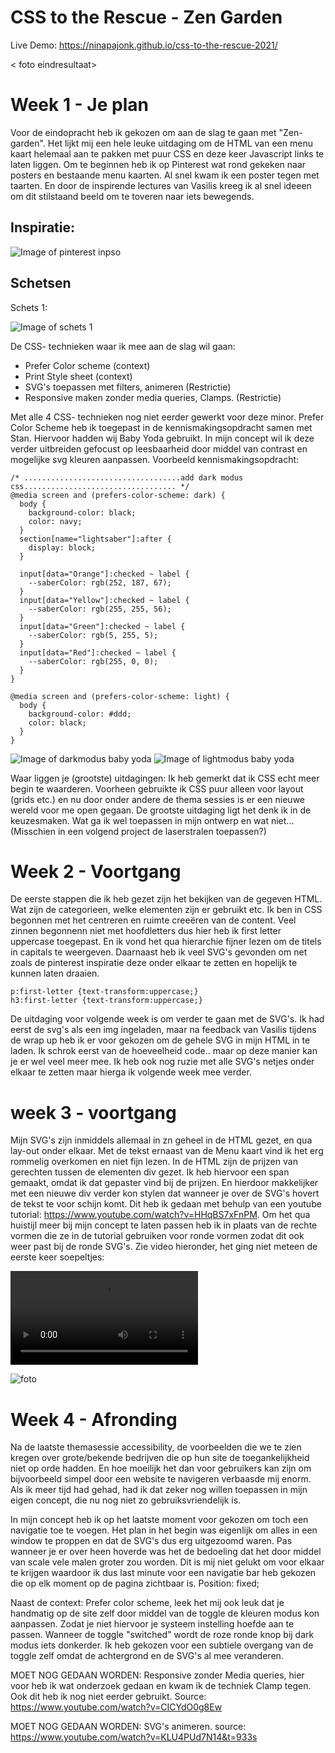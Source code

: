 # CSS to the Rescue - Zen Garden
Live Demo:  https://ninapajonk.github.io/css-to-the-rescue-2021/

< foto eindresultaat>

# Week 1 - Je plan

Voor de eindopracht heb ik gekozen om aan de slag te gaan met "Zen-garden". Het lijkt mij een hele leuke uitdaging om de HTML van een menu kaart helemaal aan te pakken met puur CSS en deze keer Javascript links te laten liggen. 
Om te beginnen heb ik op Pinterest wat rond gekeken naar posters en bestaande menu kaarten. Al snel kwam ik een poster tegen met taarten. En door de inspirende lectures van Vasilis kreeg ik al snel ideeen  om dit stilstaand beeld om te toveren naar iets bewegends. 
## Inspiratie:

![Image of pinterest inpso](https://github.com/NinaPajonk/css-to-the-rescue-2021/blob/zen_garden/images/360%20Degrees%20Of%20Cake.jpg)

## Schetsen
Schets 1:

![Image of schets 1](https://github.com/NinaPajonk/css-to-the-rescue-2021/blob/zen_garden/images/schets1.JPG)

De CSS- technieken waar ik mee aan de slag wil gaan:
- Prefer Color scheme (context)
- Print Style sheet (context) 
- SVG's toepassen met filters, animeren (Restrictie)
- Responsive maken zonder media queries, Clamps. (Restrictie)

Met alle 4 CSS- technieken nog niet eerder gewerkt voor deze minor. Prefer Color Scheme heb ik toegepast in de kennismakingsopdracht samen met Stan. Hiervoor hadden wij Baby Yoda gebruikt. In mijn concept wil ik deze verder uitbreiden gefocust op leesbaarheid door middel van contrast en mogelijke svg kleuren aanpassen. 
Voorbeeld kennismakingsopdracht:

```
/* ...................................add dark modus css.................................. */
@media screen and (prefers-color-scheme: dark) {
  body {
    background-color: black;
    color: navy;
  }
  section[name="lightsaber"]:after {
    display: block;
  }

  input[data="Orange"]:checked ~ label {
    --saberColor: rgb(252, 187, 67);
  }
  input[data="Yellow"]:checked ~ label {
    --saberColor: rgb(255, 255, 56);
  }
  input[data="Green"]:checked ~ label {
    --saberColor: rgb(5, 255, 5);
  }
  input[data="Red"]:checked ~ label {
    --saberColor: rgb(255, 0, 0);
  }
}

@media screen and (prefers-color-scheme: light) {
  body {
    background-color: #ddd;
    color: black;
  }
}
```
![Image of darkmodus baby yoda](https://github.com/NinaPajonk/css-to-the-rescue-2021/blob/zen_garden/images/yoda_dark.PNG)
![Image of lightmodus baby yoda](https://github.com/NinaPajonk/css-to-the-rescue-2021/blob/zen_garden/images/yoda_light.PNG)



Waar liggen je (grootste) uitdagingen: Ik heb gemerkt dat ik CSS echt meer begin te waarderen. Voorheen gebruikte ik CSS puur alleen voor layout (grids etc.) en nu door onder andere de thema sessies is er een nieuwe wereld voor me open gegaan. De grootste uitdaging ligt het denk ik in de keuzesmaken. Wat ga ik wel toepassen in mijn ontwerp en wat niet... (Misschien in een volgend project de laserstralen toepassen?)


# Week 2  - Voortgang
De eerste stappen die ik heb gezet zijn het bekijken van de gegeven HTML. Wat zijn de categorieen, welke elementen zijn er gebruikt etc. Ik ben in CSS begonnen met het centreren en ruimte creeëren van de content. Veel zinnen begonnenn niet met hoofdletters dus hier heb ik first letter uppercase toegepast. En ik vond het qua hierarchie fijner lezen om de titels in capitals te weergeven. Daarnaast heb ik veel SVG's gevonden om net zoals de pinterest inspiratie deze onder elkaar te zetten en hopelijk te kunnen laten draaien. 
```
p:first-letter {text-transform:uppercase;}
h3:first-letter {text-transform:uppercase;} 
```
De uitdaging voor volgende week is om verder te gaan met de SVG's. Ik had eerst de svg's als een img ingeladen, maar na feedback van Vasilis tijdens de wrap up heb ik er voor gekozen om de gehele SVG in mijn HTML in te laden. Ik schrok eerst van de hoeveelheid code.. maar op deze manier kan je er wel veel meer mee. Ik heb ook nog ruzie met alle SVG's netjes onder elkaar te zetten maar hierga ik volgende week mee verder. 

# week 3 - voortgang
Mijn SVG's zijn inmiddels allemaal in zn geheel in de HTML gezet, en qua lay-out onder elkaar. Met de tekst ernaast van de Menu kaart vind ik het erg rommelig overkomen en niet fijn lezen. In de HTML zijn de prijzen van gerechten tussen de elementen div gezet. Ik heb hiervoor een span gemaakt, omdat ik dat gepaster vind bij de prijzen. En hierdoor makkelijker met een nieuwe div verder kon stylen dat wanneer je over de SVG's hovert de tekst te voor schijn komt. Dit heb ik gedaan met behulp van een youtube tutorial: https://www.youtube.com/watch?v=HHqBS7xFnPM. 
Om het qua huistijl meer bij mijn concept te laten passen heb ik in plaats van de rechte vormen die ze in de tutorial gebruiken voor ronde vormen zodat dit ook weer past bij de ronde SVG's. Zie video hieronder, het ging niet meteen de eerste keer soepeltjes: 

![video ](https://github.com/NinaPajonk/css-to-the-rescue-2021/blob/zen_garden/images/415468f1-c6fa-4b9f-bc90-e4acb75310b1.MP4)

![foto ](https://github.com/NinaPajonk/css-to-the-rescue-2021/blob/zen_garden/images/Schermafbeelding%202021-03-03%20om%2003.40.22.png)

# Week 4 - Afronding

Na de laatste themasessie accessibility, de voorbeelden die we te zien kregen over grote/bekende bedrijven die op hun site de toegankelijkheid niet op orde hadden. En hoe moeilijk het dan voor gebruikers kan zijn om bijvoorbeeld simpel door een website te navigeren verbaasde mij enorm. Als ik meer tijd had gehad, had ik dat zeker nog willen toepassen in mijn eigen concept, die nu nog niet zo gebruiksvriendelijk is. 

In mijn concept heb ik op het laatste moment voor gekozen om toch een navigatie toe te voegen. Het plan in het begin was eigenlijk om alles in een window te proppen en dat de SVG's dus erg uitgezoomd waren. Pas wanneer je er over heen hoverde was het de bedoeling dat het door middel van scale vele malen groter zou worden. Dit is mij niet gelukt om voor elkaar te krijgen waardoor ik dus last minute voor een navigatie bar heb gekozen die op elk moment op de pagina zichtbaar is. Position: fixed;

Naast de context: Prefer color scheme, leek het mij ook leuk dat je handmatig op de site zelf door middel van de toggle de kleuren modus kon aanpassen. Zodat je niet hiervoor je systeem instelling hoefde aan te passen. Wanneer de toggle "switched" wordt de roze ronde knop bij dark modus iets donkerder. Ik heb gekozen voor een subtiele overgang van de toggle zelf omdat de achtergrond en de SVG's al mee veranderen. 

MOET NOG GEDAAN WORDEN:
Responsive zonder Media queries, hier voor heb ik wat onderzoek gedaan en kwam ik de techniek Clamp tegen. Ook dit heb ik nog niet eerder gebruikt. Source: https://www.youtube.com/watch?v=CICYdO0g8Ew

MOET NOG GEDAAN WORDEN:
SVG's animeren. 
source: https://www.youtube.com/watch?v=KLU4PUd7N14&t=933s


